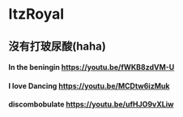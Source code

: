 # ItzRoyal 
## 沒有打玻尿酸(haha) 
#### In the beningin https://youtu.be/fWKB8zdVM-U
#### I love Dancing https://youtu.be/MCDtw6izMuk 
#### discombobulate https://youtu.be/ufHJO9vXLiw



